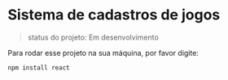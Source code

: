 #  Sistema de cadastros de jogos

> status do projeto: Em desenvolvimento

Para rodar esse projeto na sua máquina, por favor digite:

```
npm install react
```  
